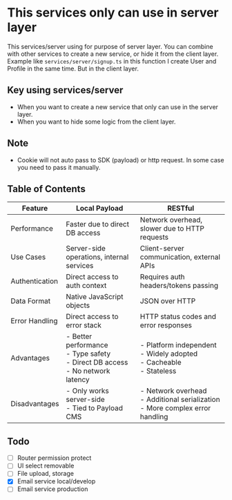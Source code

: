 # This services only can use in server layer

This services/server using for purpose of server layer. You can combine with other services to create a new service, or hide it from the client layer.
Example like `services/server/signup.ts` in this function I create User and Profile in the same time. But in the client layer.

## Key using services/server

- When you want to create a new service that only can use in the server layer.
- When you want to hide some logic from the client layer.

## Note

- Cookie will not auto pass to SDK (payload) or http request. In some case you need to pass it manually.



## Table of Contents
<!-- table localPayload, restful -->

| Feature | Local Payload | RESTful |
|---------|---------------|---------|
| Performance | Faster due to direct DB access | Network overhead, slower due to HTTP requests |
| Use Cases | Server-side operations, internal services | Client-server communication, external APIs |
| Authentication | Direct access to auth context | Requires auth headers/tokens passing |
| Data Format | Native JavaScript objects | JSON over HTTP |
| Error Handling | Direct access to error stack | HTTP status codes and error responses |
| Advantages | - Better performance<br>- Type safety<br>- Direct DB access<br>- No network latency | - Platform independent<br>- Widely adopted<br>- Cacheable<br>- Stateless |
| Disadvantages | - Only works server-side<br>- Tied to Payload CMS | - Network overhead<br>- Additional serialization<br>- More complex error handling |


## Todo

- [ ] Router permission protect
- [ ] UI select removable
- [ ] File upload, storage
- [x] Email service local/develop
- [ ] Email service production
